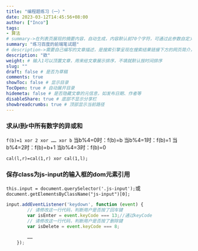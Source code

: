 ```yaml
---
title: "编程题练习（一）"
date: 2023-03-12T14:45:56+08:00
author: ["Inco"]
tags:
- 算法
# summary->在列表页展现的摘要内容，自动生成，内容默认前70个字符，可通过此参数自定义，一般无需专门设置
summary: "练习百度的前端笔试题"
# description->需要自己编写的文章描述，是搜索引擎呈现在搜索结果链接下方的网页简介，建议设置
description: "欸"
weight: # 输入1可以顶置文章，用来给文章展示排序，不填就默认按时间排序
slug: ""
draft: false # 是否为草稿
comments: true
showToc: false # 显示目录
TocOpen: true # 自动展开目录
hidemeta: false # 是否隐藏文章的元信息，如发布日期、作者等
disableShare: true # 底部不显示分享栏
showbreadcrumbs: true # 顶部显示当前路径
---
```


<h3>求从l到r中所有数字的异或和</h3>

`f(b)=1 xor 2 xor …… xor b`
当b%4=0时：f(b)=b
当b%4=1时：f(b)=1
当b%4=2时：f(b)=b+1
当b%4=3时：f(b)=0

`cal(l,r)=cal(1,r) xor cal(1,l);`


<h3>
保存class为js-input的输入框的dom元素引用
</h3>

`this.input = document.querySelector('.js-input');`或`document.getElementsByClassName("js-input")[0];`

```javascript
input.addEventListener('keydown', function (event) {
        // 请修改这一行代码，判断用户是否按了回车键
        var isEnter = event.keyCode === 13;//通过keyCode
        // 请修改这一行代码，判断用户是否按了删除键
        var isDelete = event.keyCode === 8;
 
        ……
    });
```
